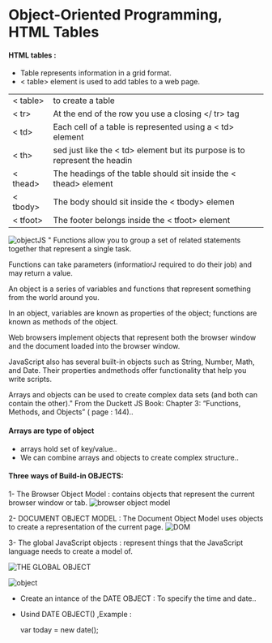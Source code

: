  # Object-Oriented Programming, HTML Tables 

 #### HTML tables :
 + Table represents information in a grid format.
 + < table> element is used to add tables to a web page.

 |||
 |------|------|
 |< table>|to create a table|
 |< tr>|At the end of the row you use a closing </ tr> tag|
 |< td>|Each cell of a table is represented using a < td> element|
 |< th>|sed just like the < td> element but its purpose is to represent the headin| forg either a column or a row.|
 |< thead>| The headings of the table should sit inside the < thead> element|
 |< tbody>|The body should sit inside the < tbody> elemen|
 |< tfoot>|The footer belongs inside the < tfoot> element|
 
![objectJS](https://fireship.io/courses/javascript/img/js-object-props.png)
" Functions allow you to group a set of related statements together that represent a single task.

Functions can take parameters (informatiorJ required to do their job) and may return a value.

An object is a series of variables and functions that represent something from the world around you. 

In an object, variables are known as properties of the object; functions are known as methods of the object.

Web browsers implement objects that represent both the browser window and the document loaded into the browser window.

JavaScript also has several built-in objects such as String, Number, Math, and Date. Their properties andmethods offer functionality that help you write scripts.


Arrays and objects can be used to create complex data sets (and both can contain the other)."   From the Duckett JS Book: Chapter 3: “Functions, Methods, and Objects” ( page : 144)..

#### Arrays are type of object
  + arrays hold set of key/value..
  + We can combine arrays and objects to create complex structure..

#### Three ways of Build-in OBJECTS:
  1- The Browser Object Model : contains objects that represent the current browser window or tab. 
  ![browser object model](https://ar.javascript.info/article/browser-environment/windowObjects.svg)

2- DOCUMENT OBJECT MODEL : The Document Object Model uses
objects to create a representation of
the current page.
![DOM](https://www.hebergementwebs.com/image/73/73552b2e32e69f617c91f449acfb5fbd.jpg/the-document-object-model-the-dom-and-its-role-for-the-web.jpg)

 3- The global JavaScript objects : represent things that the JavaScript language needs to create a model
of.

![THE GLOBAL OBJECT](https://i.ytimg.com/vi/YqGtvScabnk/maxresdefault.jpg)

 ![object](https://res.cloudinary.com/practicaldev/image/fetch/s--rJeH0yGE--/c_limit%2Cf_auto%2Cfl_progressive%2Cq_auto%2Cw_880/https://thepracticaldev.s3.amazonaws.com/i/t52ni02srb8688lh3eh8.png)

 + Create an intance of the DATE OBJECT :
 To specify the time and date..
 + Usind DATE OBJECT() ,Example :

   var today = new date();